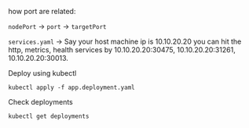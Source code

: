 
how port are related:

`nodePort` -> `port` -> `targetPort`

`services.yaml` ->
Say your host machine ip is 10.10.20.20 you can hit the http, metrics, health services by 10.10.20.20:30475, 10.10.20.20:31261, 10.10.20.20:30013.


Deploy using kubectl

`kubectl apply -f app.deployment.yaml`

Check deployments

`kubectl get deployments`
